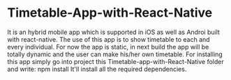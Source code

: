 # Timetable-App-with-React-Native
It is an hybrid mobile app which is supported in iOS as well as Androi built with react-native.
The use of this app is to show timetable to each and every individual. 
For now the app is static, in next build the app will be totally dynamic and the user can make his/her own timetable.
For installing this app simply go into project this Timetable-app-with-React-Native folder and write: npm install
It'll install all the required dependencies.
